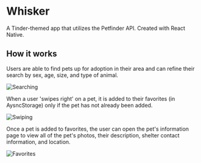 # Whisker
A Tinder-themed app that utilizes the Petfinder API. Created with React Native.

## How it works

Users are able to find pets up for adoption in their area and can refine their search by sex, age, size, and type of animal.

![Searching](https://i.gyazo.com/be623886ca9e91e009628ac5f48b527e.gif)


When a user 'swipes right' on a pet, it is added to their favorites (in AysncStorage) only if the pet has not already been added.

![Swiping](https://i.gyazo.com/be03abf1b434af7f6010634b040ac4d5.gif)

Once a pet is added to favorites, the user can open the pet's information page to view all of the pet's photos, their description, shelter contact information, and location.

![Favorites](https://i.gyazo.com/4f095efadf09f337c5fec288b383fd93.gif)

